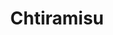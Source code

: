 ---
title: "Chtiramisu"
category: "cuisine"
imgUrl: "/post-images/chtiramisu.jpg"
publishedAt: "2022-10-03"
summary: "Chtiramisu!!"
---